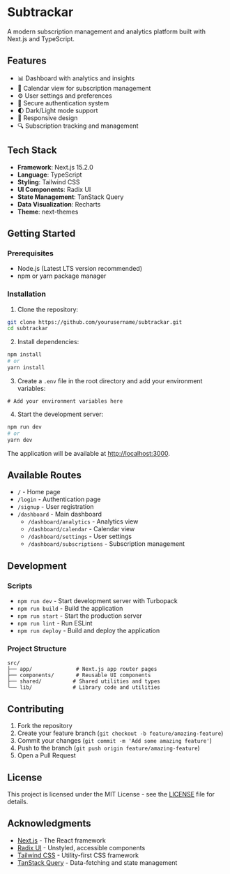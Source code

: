 # Subtrackar

A modern subscription management and analytics platform built with Next.js and TypeScript.

## Features

- 📊 Dashboard with analytics and insights
- 📅 Calendar view for subscription management
- ⚙️ User settings and preferences
- 🔐 Secure authentication system
- 🌓 Dark/Light mode support
- 📱 Responsive design
- 🔍 Subscription tracking and management

## Tech Stack

- **Framework**: Next.js 15.2.0
- **Language**: TypeScript
- **Styling**: Tailwind CSS
- **UI Components**: Radix UI
- **State Management**: TanStack Query
- **Data Visualization**: Recharts
- **Theme**: next-themes

## Getting Started

### Prerequisites

- Node.js (Latest LTS version recommended)
- npm or yarn package manager

### Installation

1. Clone the repository:

```bash
git clone https://github.com/yourusername/subtrackar.git
cd subtrackar
```

2. Install dependencies:

```bash
npm install
# or
yarn install
```

3. Create a `.env` file in the root directory and add your environment variables:

```env
# Add your environment variables here
```

4. Start the development server:

```bash
npm run dev
# or
yarn dev
```

The application will be available at [http://localhost:3000](http://localhost:3000).

## Available Routes

- `/` - Home page
- `/login` - Authentication page
- `/signup` - User registration
- `/dashboard` - Main dashboard
  - `/dashboard/analytics` - Analytics view
  - `/dashboard/calendar` - Calendar view
  - `/dashboard/settings` - User settings
  - `/dashboard/subscriptions` - Subscription management

## Development

### Scripts

- `npm run dev` - Start development server with Turbopack
- `npm run build` - Build the application
- `npm run start` - Start the production server
- `npm run lint` - Run ESLint
- `npm run deploy` - Build and deploy the application

### Project Structure

```
src/
├── app/              # Next.js app router pages
├── components/       # Reusable UI components
├── shared/          # Shared utilities and types
└── lib/             # Library code and utilities
```

## Contributing

1. Fork the repository
2. Create your feature branch (`git checkout -b feature/amazing-feature`)
3. Commit your changes (`git commit -m 'Add some amazing feature'`)
4. Push to the branch (`git push origin feature/amazing-feature`)
5. Open a Pull Request

## License

This project is licensed under the MIT License - see the [LICENSE](LICENSE) file for details.

## Acknowledgments

- [Next.js](https://nextjs.org/) - The React framework
- [Radix UI](https://www.radix-ui.com/) - Unstyled, accessible components
- [Tailwind CSS](https://tailwindcss.com/) - Utility-first CSS framework
- [TanStack Query](https://tanstack.com/query/latest) - Data-fetching and state management
